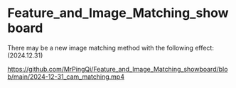 # Feature_and_Image_Matching_showboard

There may be a new image matching method with the following effect: (2024.12.31)

https://github.com/MrPingQi/Feature_and_Image_Matching_showboard/blob/main/2024-12-31_cam_matching.mp4
